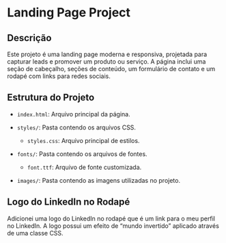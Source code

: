 # Landing Page Project

## Descrição
Este projeto é uma landing page moderna e responsiva, projetada para capturar leads e promover um produto ou serviço. A página inclui uma seção de cabeçalho, seções de conteúdo, um formulário de contato e um rodapé com links para redes sociais.

## Estrutura do Projeto
- `index.html`: Arquivo principal da página.

- `styles/`: Pasta contendo os arquivos CSS.
  - `styles.css`: Arquivo principal de estilos.

- `fonts/`: Pasta contendo os arquivos de fontes.
  - `font.ttf`: Arquivo de fonte customizada.

- `images/`: Pasta contendo as imagens utilizadas no projeto.

## Logo do LinkedIn no Rodapé
Adicionei uma logo do LinkedIn no rodapé que é um link para o meu perfil no LinkedIn. A logo possui um efeito de “mundo invertido” aplicado através de uma classe CSS.